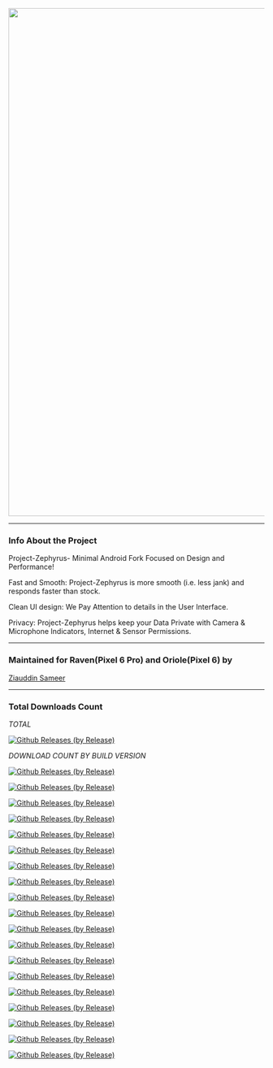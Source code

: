 <p align="center"><img width="1000" src="https://github.com/ziasam/Zephyrus-Raviole/blob/main/banner.png"></p>

---------------------------------------------------------------------------------

### Info About the Project

Project-Zephyrus- Minimal Android Fork Focused on Design and Performance!

Fast and Smooth: Project-Zephyrus is more smooth (i.e. less jank) and responds faster than stock.

Clean UI design: We Pay Attention to details in the User Interface.

Privacy: Project-Zephyrus helps keep your Data Private with Camera & Microphone Indicators, Internet & Sensor Permissions.

---------------------------------------------------------------------------------

### Maintained for Raven(Pixel 6 Pro) and Oriole(Pixel 6) by

[Ziauddin Sameer](https://github.com/ziasam)

---------------------------------------------------------------------------------

### Total Downloads Count

*TOTAL*

[![Github Releases (by Release)](https://img.shields.io/github/downloads/ziasam/Zephyrus-Raviole/total.svg)](https://github.com/ziasam/Zephyrus-Raviole/releases)

*DOWNLOAD COUNT BY BUILD VERSION*

[![Github Releases (by Release)](https://img.shields.io/github/downloads/ziasam/Zephyrus-Raviole/v13.3-Oriole/total.svg)](https://github.com/ziasam/Zephyrus-Raviole/releases)

[![Github Releases (by Release)](https://img.shields.io/github/downloads/ziasam/Zephyrus-Raviole/v13.3-Raven/total.svg)](https://github.com/ziasam/Zephyrus-Raviole/releases)

[![Github Releases (by Release)](https://img.shields.io/github/downloads/ziasam/Zephyrus-Raviole/v13.3-Oriole-Stable/total.svg)](https://github.com/ziasam/Zephyrus-Raviole/releases)

[![Github Releases (by Release)](https://img.shields.io/github/downloads/ziasam/Zephyrus-Raviole/v13.3-Raven-Stable/total.svg)](https://github.com/ziasam/Zephyrus-Raviole/releases)

[![Github Releases (by Release)](https://img.shields.io/github/downloads/ziasam/Zephyrus-Raviole/v13.4-Oriole/total.svg)](https://github.com/ziasam/Zephyrus-Raviole/releases)

[![Github Releases (by Release)](https://img.shields.io/github/downloads/ziasam/Zephyrus-Raviole/v13.4-Oriole-Stable/total.svg)](https://github.com/ziasam/Zephyrus-Raviole/releases)

[![Github Releases (by Release)](https://img.shields.io/github/downloads/ziasam/Zephyrus-Raviole/v13.4-Raven-Stable/total.svg)](https://github.com/ziasam/Zephyrus-Raviole/releases)

[![Github Releases (by Release)](https://img.shields.io/github/downloads/ziasam/Zephyrus-Raviole/v13.5-Oriole-Stable/total.svg)](https://github.com/ziasam/Zephyrus-Raviole/releases)

[![Github Releases (by Release)](https://img.shields.io/github/downloads/ziasam/Zephyrus-Raviole/v13.5-Raven-Stable/total.svg)](https://github.com/ziasam/Zephyrus-Raviole/releases)

[![Github Releases (by Release)](https://img.shields.io/github/downloads/ziasam/Zephyrus-Raviole/v13.6-Oriole-Stable/total.svg)](https://github.com/ziasam/Zephyrus-Raviole/releases)

[![Github Releases (by Release)](https://img.shields.io/github/downloads/ziasam/Zephyrus-Raviole/v13.6-Raven-Stable/total.svg)](https://github.com/ziasam/Zephyrus-Raviole/releases)

[![Github Releases (by Release)](https://img.shields.io/github/downloads/ziasam/Zephyrus-Raviole/v13.6.1-Oriole-Stable/total.svg)](https://github.com/ziasam/Zephyrus-Raviole/releases)

[![Github Releases (by Release)](https://img.shields.io/github/downloads/ziasam/Zephyrus-Raviole/v13.6.1-Raven-Stable/total.svg)](https://github.com/ziasam/Zephyrus-Raviole/releases)

[![Github Releases (by Release)](https://img.shields.io/github/downloads/ziasam/Zephyrus-Raviole/v13.7-Oriole-Stable/total.svg)](https://github.com/ziasam/Zephyrus-Raviole/releases)

[![Github Releases (by Release)](https://img.shields.io/github/downloads/ziasam/Zephyrus-Raviole/v13.7-Raven-Stable/total.svg)](https://github.com/ziasam/Zephyrus-Raviole/releases)

[![Github Releases (by Release)](https://img.shields.io/github/downloads/ziasam/Zephyrus-Raviole/v13.8-Oriole-Stable/total.svg)](https://github.com/ziasam/Zephyrus-Raviole/releases)

[![Github Releases (by Release)](https://img.shields.io/github/downloads/ziasam/Zephyrus-Raviole/v13.8-Raven-Stable/total.svg)](https://github.com/ziasam/Zephyrus-Raviole/releases)

[![Github Releases (by Release)](https://img.shields.io/github/downloads/ziasam/Zephyrus-Raviole/v13.9-Oriole/total.svg)](https://github.com/ziasam/Zephyrus-Raviole/releases)

[![Github Releases (by Release)](https://img.shields.io/github/downloads/ziasam/Zephyrus-Raviole/v13.9-Raven/total.svg)](https://github.com/ziasam/Zephyrus-Raviole/releases)
